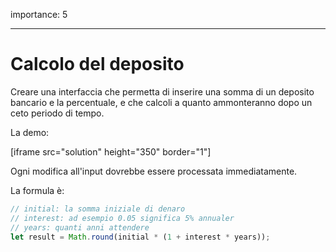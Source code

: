 importance: 5

---

# Calcolo del deposito

Creare una interfaccia che permetta di inserire una somma di un deposito bancario e la percentuale, e che calcoli a quanto ammonteranno dopo un ceto periodo di tempo.

La demo:

[iframe src="solution" height="350" border="1"]

Ogni modifica all'input dovrebbe essere processata immediatamente.

La formula è:
```js
// initial: la somma iniziale di denaro
// interest: ad esempio 0.05 significa 5% annualer
// years: quanti anni attendere
let result = Math.round(initial * (1 + interest * years));
```
